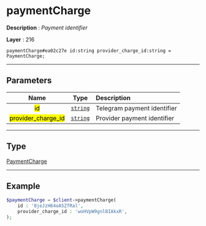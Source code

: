 # paymentCharge

**Description** : *Payment identifier*

**Layer** : 216

```tl
paymentCharge#ea02c27e id:string provider_charge_id:string = PaymentCharge;
```

---

## Parameters

| Name | Type | Description |
| :---: | :---: | :--- |
| <mark>id</mark> | [`string`](type/string) | Telegram payment identifier |
| <mark>provider_charge_id</mark> | [`string`](type/string) | Provider payment identifier |

---

## Type

[PaymentCharge](type/PaymentCharge)

---

## Example

```php
$paymentCharge = $client->paymentCharge(
	id : '8jeJzH64oA5ZfRal',
	provider_charge_id : 'woHVpW9gnlBIAkxR',
);
```